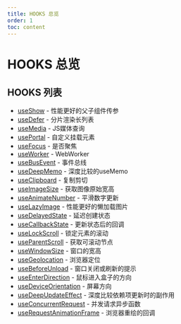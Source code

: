```yaml
---
title: HOOKS 总览
order: 1
toc: content
---
```


# HOOKS 总览

## HOOKS 列表

- [useShow] - 性能更好的父子组件传参
- [useDefer] - 分片渲染长列表
- [useMedia] - JS媒体查询
- [usePortal] - 自定义挂载元素
- [useFocus] - 是否聚焦
- [useWorker] - WebWorker
- [useBusEvent] - 事件总线
- [useDeepMemo] - 深度比较的useMemo
- [useClipboard] - 复制剪切
- [useImageSize] - 获取图像原始宽高
- [useAnimateNumber] - 平滑数字更新
- [useLazyImage] - 性能更好的懒加载图片
- [useDelayedState] - 延迟创建状态
- [useCallbackState] - 更新状态后的回调
- [useLockScroll] - 锁定元素的滚动
- [useParentScroll] - 获取可滚动节点
- [useWindowSize] - 窗口的宽高
- [useGeolocation] - 浏览器定位
- [useBeforeUnload] - 窗口关闭或刷新的提示
- [useEnterDirection] - 鼠标进入盒子的方向
- [useDeviceOrientation] - 屏幕方向
- [useDeepUpdateEffect] - 深度比较依赖项更新时的副作用
- [useConcurrentRequest] - 并发请求异步函数
- [useRequestAnimationFrame] - 浏览器重绘的回调

[useAnimateNumber]: /hooks/use-Animate-Number
[useBusEvent]: /hooks/use-Bus-Event
[useDeepMemo]: /hooks/use-Deep-Memo
[useShow]: /hooks/use-Show
[useDefer]: /hooks/use-Defer
[useMedia]: /hooks/use-Media
[usePortal]: /hooks/use-Portal
[useFocus]: /hooks/use-Focus
[useWorker]: /hooks/use-worker
[useClipboard]: /hooks/use-Clipboard
[useImageSize]: /hooks/use-Image-Size
[useLazyImage]: /hooks/use-lazy-image
[useDelayedState]: /hooks/use-Delayed-State
[useCallbackState]: /hooks/use-callback-state
[useLockScroll]: /hooks/use-Lock-Scroll
[useParentScroll]: /hooks/use-Parent-Scroll
[useWindowSize]: /hooks/use-Window-Size
[useGeolocation]: /hooks/use-Geolocation
[useBeforeUnload]: /hooks/use-Before-Unload
[useEnterDirection]: /hooks/use-Enter-Direction
[useDeviceOrientation]: /hooks/use-Device-Orientation
[useDeepUpdateEffect]: /hooks/use-deep-update-effect
[useConcurrentRequest]: /hooks/use-Concurrent-Request
[useRequestAnimationFrame]: /hooks/use-Request-Animation-Frame
